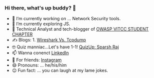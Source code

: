 ### Hi there, what's up buddy? 👋

- 🔭 I’m currently working on ... Network Security tools.
- 🌱 I’m currently exploring JS.
- 🧔 Technical Analyst and tech-blogger of [OWASP VITCC STUDENT CHAPTER](http://blog.owaspvit.com/)
- ✍ Blogs:
        1. [Wireshark Vs. Tcpdump](https://blog.owaspvit.com/2021/01/wireshark-vs-tcpdump.html)
- 🤓 Quiz manniac...Let's have 1-1! [QuizUp: Sparsh Raj](https://www.quizup.com/)
- 📫 Wanna conenct [LinkedIn](www.linkedin.com/in/sparsh-raj-sr2610)
- 👻 For friends: [Instagram](https://www.instagram.com/sparsshhhh_/)
- 😄 Pronouns: ... he/his/him
- 😉 Fun fact: ... you can laugh at my lame jokes.

